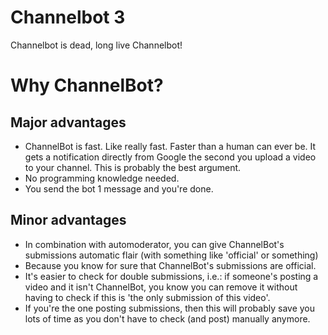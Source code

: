 # Channelbot 3
Channelbot is dead, long live Channelbot!
# Why ChannelBot?
## Major advantages
* ChannelBot is fast. Like really fast. Faster than a human can ever be. It gets a notification directly from Google the second you upload a video to your channel. This is probably the best argument.
* No programming knowledge needed.
* You send the bot 1 message and you're done.
## Minor advantages
* In combination with automoderator, you can give ChannelBot's submissions automatic flair (with something like 'official' or something)
* Because you know for sure that ChannelBot's submissions are official.
* It's easier to check for double submissions, i.e.: if someone's posting a video and it isn't ChannelBot, you know you can remove it without having to check if this is 'the only submission of this video'.
* If you're the one posting submissions, then this will probably save you lots of time as you don't have to check (and post) manually anymore.
